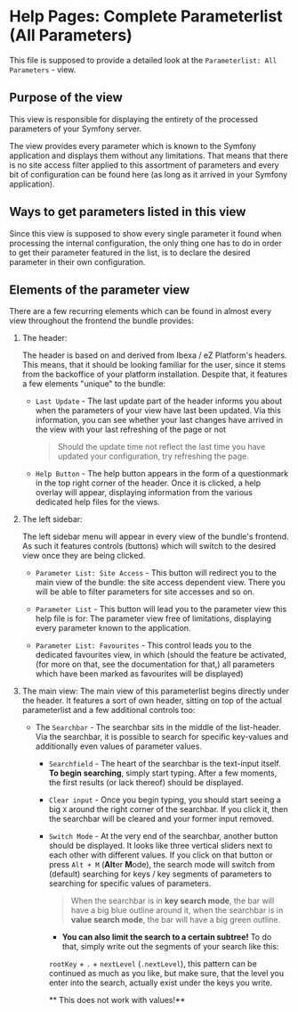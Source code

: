 # Help Pages: Complete Parameterlist (All Parameters)

This file is supposed to provide a detailed look at the 
`Parameterlist: All Parameters` - view.

## Purpose of the view

This view is responsible for displaying the entirety of the processed parameters
of your Symfony server.

The view provides every parameter which is known to the Symfony application and 
displays them without any limitations. That means that there is no site access filter 
applied to this assortment of parameters and every bit of configuration can be
found here (as long as it arrived in your Symfony application).   

## Ways to get parameters listed in this view

Since this view is supposed to show every single parameter it found
when processing the internal configuration, the only thing one has to do in
order to get their parameter featured in the list, is to declare the desired
parameter in their own configuration.

## Elements of the parameter view

There are a few recurring elements which can be found in almost every 
view throughout the frontend the bundle provides:

1. The header:

    The header is based on and derived from Ibexa / eZ Platform's headers. This means,
    that it should be looking familiar for the user, since it stems from the backoffice of your
    platform installation. Despite that, it features a few elements "unique" to the bundle:
    
    * `Last Update` - The last update part of the header informs you about when the parameters
    of your view have last been updated. Via this information, you can see whether your last
    changes have arrived in the view with your last refreshing of the page or not
    
        > Should the update time not reflect the last time you have updated your configuration,
        try refreshing the page.
    
    * `Help Button` - The help button appears in the form of a questionmark in the top right corner
     of the header. Once it is clicked, a help overlay will appear, displaying information
     from the various dedicated help files for the views.  

2. The left sidebar:

    The left sidebar menu will appear in every view of the bundle's frontend. As such it 
    features controls (buttons) which will switch to the desired view once they are being
    clicked.
    
    * `Parameter List: Site Access` - This button will redirect you to the main view of the
    bundle: the site access dependent view. There you will be able to filter parameters for
    site accesses and so on.
    
    * `Parameter List` - This button will lead you to the parameter view this help file is for:
    The parameter view free of limitations, displaying every parameter known to the application.
    
    * `Parameter List: Favourites` - This control leads you to the dedicated favourites view, in
    which (should the feature be activated, (for more on that, see the documentation for that,) 
    all parameters which have been marked as favourites will be displayed)
    
3. The main view:
    The main view of this parameterlist begins directly under the header. It features
    a sort of own header, sitting on top of the actual parameterlist and a few additional
    controls too:
    
    * The `Searchbar` - The searchbar sits in the middle of the list-header. Via the
    searchbar, it is possible to search for specific key-values and additionally even
    values of parameter values.
    
        * `Searchfield` - The heart of the searchbar is the text-input itself. 
        **To begin searching**, simply start typing. After a few moments, the first 
        results (or lack thereof) should be displayed.
        
        * `Clear input` - Once you begin typing, you should start seeing a big `X` around the right corner
        of the searchbar. If you click it, then the searchbar will be cleared and your former
        input removed.
        
        * `Switch Mode` - At the very end of the searchbar, another button should be displayed.
        It looks like three vertical sliders next to each other with different values. If you
        click on that button or press `Alt + M` (**Alt**er **M**ode), the search mode will switch
        from (default) searching for keys / key segments of parameters to searching for specific values
        of parameters.
            
            > When the searchbar is in **key search mode**, the bar will have a big blue outline around it,
            > when the searchbar is in **value search mode**, the bar will have a big green outline.
        
            * **You can also limit the search to a certain subtree!** To do that, simply
            write out the segments of your search like this:
            
            `rootKey` + `.` + `nextLevel` (`.nextLevel`), this pattern can be continued as much as you like,
            but make sure, that the level you enter into the search, actually exist under the 
            keys you write.
            
            ** This does not work with values!**
